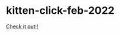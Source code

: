 # kitten-click-feb-2022

[Check it out!!](https://the-medium-place.github.io/kitten-click-feb-2022/)